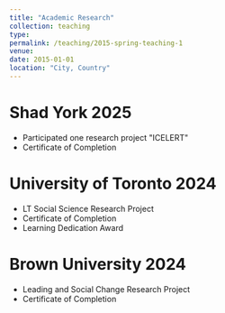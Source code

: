 ```yaml
---
title: "Academic Research"
collection: teaching
type: 
permalink: /teaching/2015-spring-teaching-1
venue: 
date: 2015-01-01
location: "City, Country"
---
```



Shad York 2025
=====
  * Participated one research project "ICELERT"
  * Certificate of Completion


University of Toronto 2024
=====
  * LT Social Science Research Project
 * Certificate of Completion
 * Learning Dedication Award


Brown University 2024
=====
  * Leading and Social Change Research Project
  * Certificate of Completion

